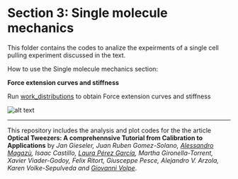 # Section 3: Single molecule mechanics
 This folder contains the codes to analize the expeirments of  a single cell pulling experiment discussed in the text.
 
How to use the Single molecule mechanics section:

**Force extension curves and stiffness**

Run [work_distributions](PROGRAM/work_distributions_xavier.m) to obtain Force extension curves and stiffness



![alt text](https://github.com/LauraPerezG/tweezers_AOP_tutorial/blob/merge_26nov_ales_lau/sec_4_1_single_molecule_mechanics_xavier/FIGURES/free_enerygy_hairpin.jpg "Fit for Potential and Equipartition method")


***


 
This repository includes the analysis and plot codes for the the article **Optical Tweezers: A comprehennsive Tutorial  from Calibration to Applications** by *Jan Gieseler, Juan Ruben Gomez-Solano, [Alessandro Magazù](http://softmatterlab.org/people/alessandro-magazzu/), Isaac Castillo, [Laura Pérez García](http://softmatterlab.org/people/laura-perez-garcia/), Martha Gironella-Torrent, Xavier Viader-Godoy, Felix Ritort, Giusceppe Pesce, Alejandro V. Arzola, Karen Volke-Sepulveda and [Giovanni Volpe](http://softmatterlab.org/people/giovanni-volpe/)*. 
 
